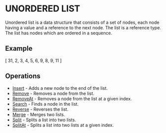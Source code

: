 # UNORDERED LIST

Unordered list is a data structure that consists of a set of nodes, each node having a value and a reference to the next node. The list is a reference type. The list has nodes which are ordered in a sequence.

## Example
[ 31, 2, 3, 4, 5, 6, 9, 8, 9, 11 ]

## Operations
- [Insert](#) - Adds a new node to the end of the list.
- [Remove](#) - Removes a node from the list.
- [RemoveAt](#) - Removes a node from the list at a given index.
- [Search](#) - Finds a node in the list.
- [Reverse](#) - Reverses the list.
- [Merge](#) - Merges two lists.
- [Split](#) - Splits a list into two lists.
- [SplitAt](#) - Splits a list into two lists at a given index.

